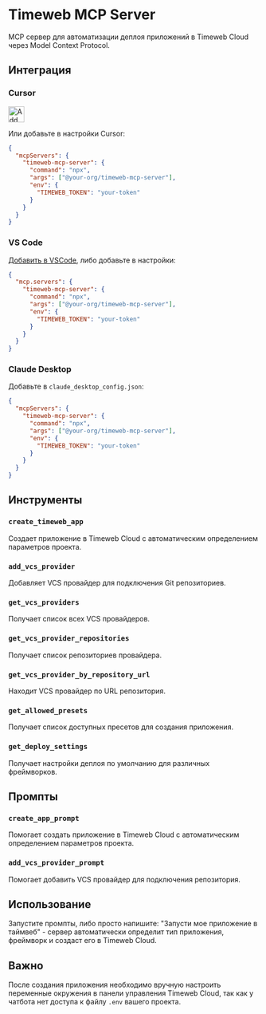 # Timeweb MCP Server

MCP сервер для автоматизации деплоя приложений в Timeweb Cloud через Model Context Protocol.

## Интеграция

### Cursor

<a href="https://cursor.com/en/install-mcp?name=timeweb-mcp-server&config=eyJ0eXBlIjoic3RkaW8iLCJjb21tYW5kIjoibnB4IHRpbWV3ZWItbWNwLXNlcnZlciIsImVudiI6eyJUSU1FV0VCX1RPS0VOIjoiUEFTVCBUSU1FV0VCIFRPS0VOIEhFUkUifX0%3D"><img src="https://cursor.com/deeplink/mcp-install-dark.svg" alt="Add timeweb-mcp-server MCP server to Cursor" height="32" /></a>

Или добавьте в настройки Cursor:

```json
{
  "mcpServers": {
    "timeweb-mcp-server": {
      "command": "npx",
      "args": ["@your-org/timeweb-mcp-server"],
      "env": {
        "TIMEWEB_TOKEN": "your-token"
      }
    }
  }
}
```

### VS Code

[Добавить в VSCode](vscode:mcp/install?%7B%22mcpServers%22%3A%7B%22timeweb-mcp-server%22%3A%7B%22command%22%3A%22npx%22%2C%22args%22%3A%5B%22%40your-org%2Ftimeweb-mcp-server%22%5D%2C%22env%22%3A%7B%22TIMEWEB_TOKEN%22%3A%22your-token%22%7D%7D%7D%7D), либо добавьте в настройки:

```json
{
  "mcp.servers": {
    "timeweb-mcp-server": {
      "command": "npx",
      "args": ["@your-org/timeweb-mcp-server"],
      "env": {
        "TIMEWEB_TOKEN": "your-token"
      }
    }
  }
}
```

### Claude Desktop

Добавьте в `claude_desktop_config.json`:

```json
{
  "mcpServers": {
    "timeweb-mcp-server": {
      "command": "npx",
      "args": ["@your-org/timeweb-mcp-server"],
      "env": {
        "TIMEWEB_TOKEN": "your-token"
      }
    }
  }
}
```

## Инструменты

### `create_timeweb_app`

Создает приложение в Timeweb Cloud с автоматическим определением параметров проекта.

### `add_vcs_provider`

Добавляет VCS провайдер для подключения Git репозиториев.

### `get_vcs_providers`

Получает список всех VCS провайдеров.

### `get_vcs_provider_repositories`

Получает список репозиториев провайдера.

### `get_vcs_provider_by_repository_url`

Находит VCS провайдер по URL репозитория.

### `get_allowed_presets`

Получает список доступных пресетов для создания приложения.

### `get_deploy_settings`

Получает настройки деплоя по умолчанию для различных фреймворков.

## Промпты

### `create_app_prompt`

Помогает создать приложение в Timeweb Cloud с автоматическим определением параметров проекта.

### `add_vcs_provider_prompt`

Помогает добавить VCS провайдер для подключения репозитория.

## Использование

Запустите промпты, либо просто напишите: "Запусти мое приложение в таймвеб" - сервер автоматически определит тип приложения, фреймворк и создаст его в Timeweb Cloud.

## Важно

После создания приложения необходимо вручную настроить переменные окружения в панели управления Timeweb Cloud, так как у чатбота нет доступа к файлу `.env` вашего проекта.
